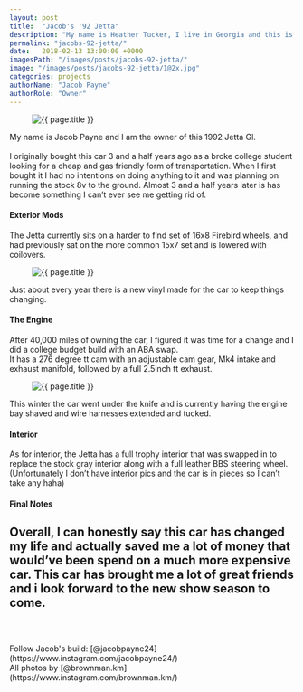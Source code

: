 ```yaml
---
layout: post
title:  "Jacob's '92 Jetta"
description: "My name is Heather Tucker, I live in Georgia and this is my 1990 Volkswagen Golf."
permalink: "jacobs-92-jetta/"
date:   2018-02-13 13:00:00 +0000
imagesPath: "/images/posts/jacobs-92-jetta/"
image: "/images/posts/jacobs-92-jetta/1@2x.jpg"
categories: projects
authorName: "Jacob Payne"
authorRole: "Owner"
---
```


<figure>
  <img src="{{ page.imagesPath }}1@2x.jpg" alt="{{ page.title }}">
</figure>

My name is Jacob Payne and I am the owner of this 1992 Jetta Gl.
<br/><br/>
I originally bought this car 3 and a half years ago as a broke college student looking for a cheap and gas friendly form of transportation. When I first bought it I had no intentions on doing anything to it and was planning on running the stock 8v to the ground. Almost 3 and a half years later is has become something I can’t ever see me getting rid of.

#### Exterior Mods
The Jetta currently sits on a harder to find set of 16x8 Firebird wheels, and had previously sat on the more common 15x7 set and is lowered with coilovers.

<figure>
  <img src="{{ page.imagesPath }}1@2x.jpg" alt="{{ page.title }}">
</figure>

Just about every year there is a new vinyl made for the car to keep things changing.


#### The Engine
After 40,000 miles of owning the car, I figured it was time for a change and I did a college budget build with an ABA swap.
<br/>
It has a 276 degree tt cam with an adjustable cam gear, Mk4
intake and exhaust manifold, followed by a full 2.5inch tt exhaust.

<figure>
  <img src="{{ page.imagesPath }}4@2x.jpg" alt="{{ page.title }}">
</figure>

This winter the car went under the knife and is currently having the engine bay shaved and wire harnesses extended and tucked.


#### Interior
As for interior, the Jetta has a full trophy interior that was swapped in to replace the stock gray interior along with a full leather BBS steering wheel. (Unfortunately I don’t have interior pics and the car is in pieces so I can’t take any haha)


#### Final Notes
Overall, I can honestly say this car has changed my life and actually saved me a lot of money that would’ve been spend on a much more expensive car. This car has brought me a lot of great friends and i look forward to the new show season to come.
<br/><br/>
-
<br/>
Follow Jacob's build: [@jacobpayne24](https://www.instagram.com/jacobpayne24/)
<br/>
All photos by [@brownman.km](https://www.instagram.com/brownman.km/)
